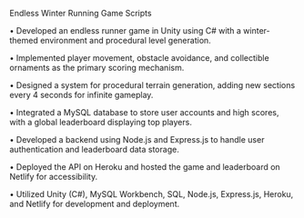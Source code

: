 Endless Winter Running Game Scripts

•	Developed an endless runner game in Unity using C# with a winter-themed environment and procedural level generation.


•	Implemented player movement, obstacle avoidance, and collectible ornaments as the primary scoring mechanism.


•	Designed a system for procedural terrain generation, adding new sections every 4 seconds for infinite gameplay.


•	Integrated a MySQL database to store user accounts and high scores, with a global leaderboard displaying top players.


•	Developed a backend using Node.js and Express.js to handle user authentication and leaderboard data storage.


•	Deployed the API on Heroku and hosted the game and leaderboard on Netlify for accessibility.


•	Utilized Unity (C#), MySQL Workbench, SQL, Node.js, Express.js, Heroku, and Netlify for development and deployment.

